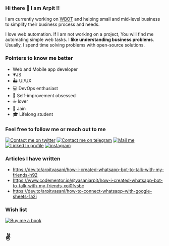 ### Hi there 👋 I am Arpit !! 


I am currently working on [WBOT](https://github.com/vasani-arpit/WBOT) and helping small and mid-level business to simplify their business process and needs. 

I love web automation. If I am not working on a project, You will find me automating simple web tasks. I **like understanding business problems**. Usually, I spend time solving problems with open-source solutions.



### Pointers to know me better

- Web and Mobile app developer 
- 💗JS
- 🏜 UI/UX 
- 💻 DevOps enthusiast
- 🕺 Self-improvement obsessed
- ☕ lover
- 🙏 Jain
- 🎓 Lifelong student

### Feel free to follow me or reach out to me

[![Contact me on twitter][twitter_logo]][twitter]
  [![Contact me on telegram][telegram_logo]][telegram]
  [![Mail me][gmail_logo]][gmail]
  [![Linked In profile][LinkedIn_logo]][LinkedIn]
  [![instagram][instagram_logo]][instagram]
  
  
### Articles I have written

- https://dev.to/arpitvasani/how-i-created-whatsapp-bot-to-talk-with-my-friends-h92
- https://www.codementor.io/@vasaniarpit/how-i-created-whatsapp-bot-to-talk-with-my-friends-xoi0fvsbc
- https://dev.to/arpitvasani/how-to-connect-whatsapp-with-google-sheets-1a2i

### Wish list

[![Buy me a book][badge_amazon]][amazon]



<!--
**vasani-arpit/vasani-arpit** is a ✨ _special_ ✨ repository because its `README.md` (this file) appears on your GitHub profile.

Here are some ideas to get you started:

- 🔭 I’m currently working on ...
- 🌱 I’m currently learning ...
- 👯 I’m looking to collaborate on ...
- 🤔 I’m looking for help with ...
- 💬 Ask me about ...
- 📫 How to reach me: ...
- 😄 Pronouns: ...
- ⚡ Fun fact: ...
-->

[badge_amazon]: https://user-images.githubusercontent.com/6497827/53698105-51826b80-3dfe-11e9-9e63-b14ad6ad7c19.png
[amazon]: http://amzn.in/iCUjhKZ

[twitter]: https://twitter.com/ArpitVasani
[telegram]: http://t.me/Arpit_Vasani
[gmail]: mailto:vasani.arpit@gmail.com?subject=Regarding%20your%20github%20profile&body=Hi
[LinkedIn]: https://www.linkedin.com/in/arpit-vasani-32ba7472/
[instagram]: https://www.instagram.com/arpitvasani


[twitter_logo]: https://user-images.githubusercontent.com/6497827/57843958-c30e6b00-77ec-11e9-97bd-dfbc800f96a9.png
[telegram_logo]: https://user-images.githubusercontent.com/6497827/57844175-2ac4b600-77ed-11e9-8488-f2d45efa7497.png
[gmail_logo]: https://user-images.githubusercontent.com/6497827/62424751-c1b85480-b6f0-11e9-97de-096c0a980829.png
[LinkedIn_logo]: https://user-images.githubusercontent.com/6497827/112791908-0dff9780-9080-11eb-8217-62cee99fdce8.png
[instagram_logo]: https://user-images.githubusercontent.com/6497827/112792828-cd088280-9081-11eb-8a9c-1c56feba35b9.png


## ✌
